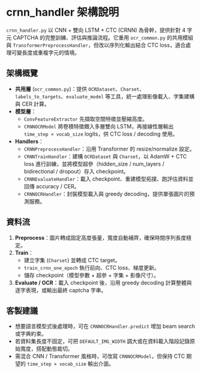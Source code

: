# crnn_handler 架構說明

`crnn_handler.py` 以 CNN + 雙向 LSTM + CTC (CRNN) 為骨幹，提供針對 4 字元 CAPTCHA 的完整訓練、評估與推論流程。它重用 `ocr_common.py` 的共用模組與 `TransformerPreprocessHandler`，但改以序列化輸出結合 CTC loss，適合處理可變長度或重複字元的情境。

## 架構概覽

- **共用層** (`ocr_common.py`)：提供 `OCRDataset`、`Charset`、`labels_to_targets`、`evaluate_model` 等工具，統一處理影像載入、字集建構與 CER 計算。
- **模型層**：
  - `ConvFeatureExtractor` 先擷取空間特徵並壓縮高度。  
  - `CRNNOCRModel` 將卷積特徵餵入多層雙向 LSTM，再接線性層輸出 `time_step × vocab_size` logits，供 CTC loss / decoding 使用。  
- **Handlers**：
  - `CRNNPreprocessHandler`：沿用 Transformer 的 resize/normalize 設定。  
  - `CRNNTrainHandler`：建構 `OCRDataset` 與 `Charset`，以 AdamW + CTC loss 進行訓練，並將模型超參（hidden_size / num_layers / bidirectional / dropout）存入 checkpoint。  
  - `CRNNEvaluateHandler`：載入 checkpoint、重建模型拓撲、跑評估資料並回傳 accuracy / CER。  
  - `CRNNOCRHandler`：封裝模型載入與 greedy decoding，提供單張圖片的預測服務。

## 資料流

1. **Preprocess**：圖片轉成固定高度張量，寬度自動補齊，確保時間序列長度穩定。  
2. **Train**：
   - 建立字集 (`Charset`) 並轉成 CTC target。  
   - `train_crnn_one_epoch` 執行前向、CTC loss、梯度更新。  
   - 儲存 checkpoint（模型參數 + 超參 + 字集 + 影像尺寸）。
3. **Evaluate / OCR**：載入 checkpoint 後，沿用 greedy decoding 計算整體與逐字表現，或輸出最終 captcha 字串。

## 客製建議

- 想要語言模型式後處理時，可在 `CRNNOCRHandler.predict` 增加 beam search 或字典約束。  
- 若資料集長度不固定，可把 `DEFAULT_IMG_WIDTH` 調大或在資料載入階段記錄原始寬度，搭配動態裁切。  
- 需混合 CNN / Transformer 風格時，可改寫 `CRNNOCRModel`，但保持 CTC 期望的 `time_step × vocab_size` 輸出介面。

